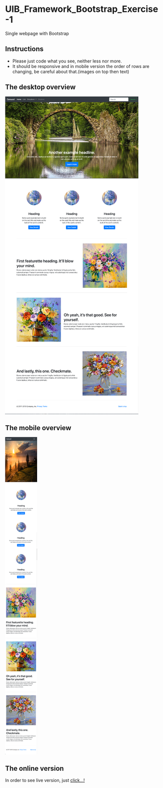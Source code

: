 # UIB_Framework_Bootstrap_Exercise-1

Single webpage with Bootstrap

## Instructions

- Please just code what you see, neither less nor more.
- It should be responsive and in mobile version the order of rows are changing, be careful about that.(images on top then text)

## The desktop overview

![The overview](./images/desktop.png "The general overview")

## The mobile overview

![The overview](./images/mobile.png "The mobile overview")

## The online version

In order to see live version, just [click...!](https://hsnakk.github.io/UIB_Framework_Bootstrap_Exercise-1/)

